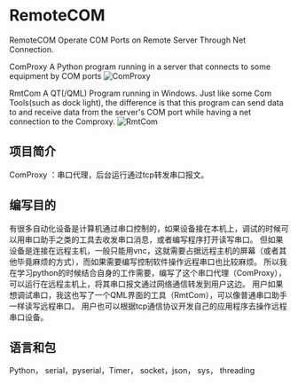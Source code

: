 # RemoteCOM
RemoteCOM
Operate COM Ports on Remote Server Through Net Connection.

ComProxy
A Python program running in a server that connects to some equipment by COM ports
![ComProxy](https://github.com/bobovmt/RemoteCOM/assets/88587617/061e21f7-62fe-4d75-8993-f2f3438036cb)

RmtCom
A QT(/QML) Program running in Windows. Just like some Com Tools(such as dock light), the difference is that this program can send data to and receive data from the server's COM port while having a net connection to the Comproxy.
![RmtCom](https://github.com/bobovmt/RemoteCOM/assets/88587617/805f1ca4-a469-4a4f-bec7-79590f7fa32e)
## 项目简介
ComProxy ：串口代理，后台运行通过tcp转发串口报文。
##  编写目的
有很多自动化设备是计算机通过串口控制的，如果设备接在本机上，调试的时候可以用串口助手之类的工具去收发串口消息，或者编写程序打开读写串口。
但如果设备是连接在远程主机，一般只能用vnc，这就需要占据远程主机的屏幕（或者其他毕竟麻烦的方式），而如果需要编写控制软件操作远程串口也比较麻烦。
所以我在学习python的时候结合自身的工作需要，编写了这个串口代理（ComProxy），可以运行在远程主机上，将其串口报文通过网络通信转发到用户这边。
用户如果想调试串口，我这也写了一个QML界面的工具（RmtCom），可以像普通串口助手一样读写远程串口。
用户也可以根据tcp通信协议开发自己的应用程序去操作远程串口设备。
## 语言和包
Python， serial，pyserial，Timer， socket，json， sys， threading


